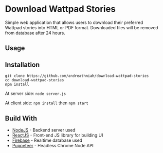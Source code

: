 # Download Wattpad Stories

Simple web application that allows users to download their preferred Wattpad stories into HTML or PDF format. Downloaded files will be removed from database after 24 hours.

## Usage

## Installation

```
git clone https://github.com/andreathniah/download-wattpad-stories
cd download-wattpad-stories
npm install
```

At server side:
`node server.js`

At client side:
`npm install` then `npm start`

## Build With

- [NodeJS](http://www.dropwizard.io/1.0.2/docs/) - Backend server used
- [ReactJS](https://reactjs.org/) - Front-end JS library for building UI
- [Firebase](https://firebase.google.com/) - Realtime database used
- [Puppeteer](https://github.com/GoogleChrome/puppeteer) - Headless Chrome Node API
